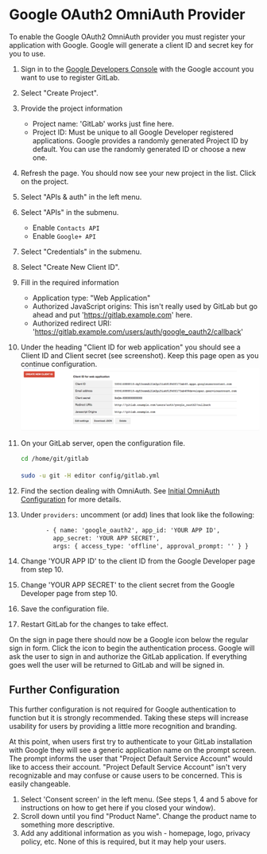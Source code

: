 # Google OAuth2 OmniAuth Provider

To enable the Google OAuth2 OmniAuth provider you must register your application with Google. Google will generate a client ID and secret key for you to use.

1.  Sign in to the [Google Developers Console](https://console.developers.google.com/) with the Google account you want to use to register GitLab.

1.  Select "Create Project".

1.  Provide the project information
    - Project name: 'GitLab' works just fine here.
    - Project ID: Must be unique to all Google Developer registered applications. Google provides a randomly generated Project ID by default. You can use the randomly generated ID or choose a new one.
1. Refresh the page. You should now see your new project in the list. Click on the project.

1. Select "APIs & auth" in the left menu.

1. Select "APIs" in the submenu.
    - Enable `Contacts API`
    - Enable `Google+ API`

1. Select "Credentials" in the submenu.

1. Select "Create New Client ID".

1. Fill in the required information
    - Application type: "Web Application"
    - Authorized JavaScript origins: This isn't really used by GitLab but go ahead and put 'https://gitlab.example.com' here.
    - Authorized redirect URI: 'https://gitlab.example.com/users/auth/google_oauth2/callback'
1. Under the heading "Client ID for web application" you should see a Client ID and Client secret (see screenshot). Keep this page open as you continue configuration. ![Google app](google_app.png)

1. On your GitLab server, open the configuration file.

    ```sh
    cd /home/git/gitlab

    sudo -u git -H editor config/gitlab.yml
    ```

1.  Find the section dealing with OmniAuth. See [Initial OmniAuth Configuration](README.md#initial-omniauth-configuration) for more details.

1.  Under `providers:` uncomment (or add) lines that look like the following:

    ```
           - { name: 'google_oauth2', app_id: 'YOUR APP ID',
             app_secret: 'YOUR APP SECRET',
             args: { access_type: 'offline', approval_prompt: '' } }
    ```

1.  Change 'YOUR APP ID' to the client ID from the Google Developer page from step 10.

1.  Change 'YOUR APP SECRET' to the client secret from the Google Developer page from step 10.

1.  Save the configuration file.

1.  Restart GitLab for the changes to take effect.

On the sign in page there should now be a Google icon below the regular sign in form. Click the icon to begin the authentication process. Google will ask the user to sign in and authorize the GitLab application. If everything goes well the user will be returned to GitLab and will be signed in.

## Further Configuration

This further configuration is not required for Google authentication to function but it is strongly recommended. Taking these steps will increase usability for users by providing a little more recognition and branding.

At this point, when users first try to authenticate to your GitLab installation with Google they will see a generic application name on the prompt screen. The prompt informs the user that "Project Default Service Account" would like to access their account. "Project Default Service Account" isn't very recognizable and may confuse or cause users to be concerned. This is easily changeable.

1. Select 'Consent screen' in the left menu. (See steps 1, 4 and 5 above for instructions on how to get here if you closed your window).
1. Scroll down until you find "Product Name". Change the product name to something more descriptive.
1. Add any additional information as you wish - homepage, logo, privacy policy, etc. None of this is required, but it may help your users.
